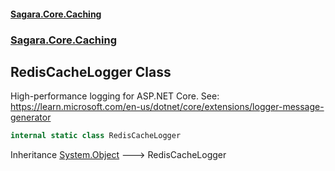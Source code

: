 #### [Sagara.Core.Caching](index.md 'index')
### [Sagara.Core.Caching](index.md#Sagara.Core.Caching 'Sagara.Core.Caching')

## RedisCacheLogger Class

High-performance logging for ASP.NET Core. See: https://learn.microsoft.com/en-us/dotnet/core/extensions/logger-message-generator

```csharp
internal static class RedisCacheLogger
```

Inheritance [System.Object](https://docs.microsoft.com/en-us/dotnet/api/System.Object 'System.Object') &#129106; RedisCacheLogger